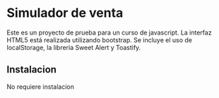 # Simulador de venta

Este es un proyecto de prueba para un curso de javascript. La interfaz HTML5 está realizada utilizando bootstrap.
Se incluye el uso de localStorage, la libreria Sweet Alert y Toastify.

## Instalacion

No requiere instalacion
